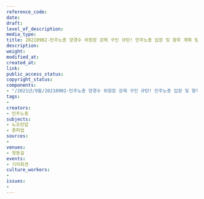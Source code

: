 ```yaml
---
reference_code: 
date: 
draft: 
level_of_description: 
media_type: 
title: 20210902-민주노총 양경수 위원장 강제 구인 규탄! 민주노총 입장 및 향후 계획 발표 기자회견
description: 
weight: 
modified_at: 
created_at: 
link: 
public_access_status: 
copyright_status: 
components:
- "/2021년/9월/20210902-민주노총 양경수 위원장 강제 구인 규탄! 민주노총 입장 및 향후 계획 발표 기자회견/_1D21001.jpg"
tags:
- 
creators:
- 민주노총
subjects:
- 노조탄압
- 총파업
sources:
- 
venues:
- 정동길
events:
- 기자회견
culture_workers:
- 
issues:
- 
---
```

